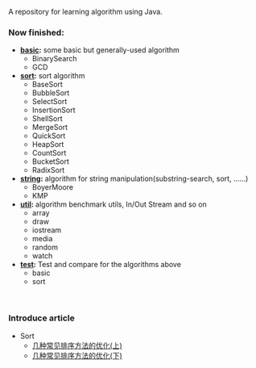 A repository for learning algorithm using Java.

### Now finished:

-   **[basic](https://github.com/JasonkayZK/Java_Algorithm/tree/master/src/main/java/algorithm/basic):** some basic but generally-used algorithm
    -   BinarySearch
    -   GCD
-   **[sort](https://github.com/JasonkayZK/Java_Algorithm/tree/master/src/main/java/algorithm/sort):** sort algorithm
    -   BaseSort
    -   BubbleSort
    -   SelectSort
    -   InsertionSort
    -   ShellSort
    -   MergeSort
    -   QuickSort
    -   HeapSort
    -   CountSort
    -   BucketSort
    -   RadixSort
-   **[string](https://github.com/JasonkayZK/Java_Algorithm/tree/master/src/main/java/algorithm/string):** algorithm for string manipulation(substring-search, sort, ……)
    -   BoyerMoore
    -   KMP
-   **[util](https://github.com/JasonkayZK/Java_Algorithm/tree/master/src/main/java/algorithm/util):** algorithm benchmark utils, In/Out Stream and so on
    -   array
    -   draw
    -   iostream
    -   media
    -   random
    -   watch
-   **[test](https://github.com/JasonkayZK/Java_Algorithm/tree/master/src/test/java/algorithm):** Test and compare for the algorithms above
    -   basic
    -   sort

<br/>

### Introduce article

-   Sort
    -   [几种常见排序方法的优化(上)](https://jasonkayzk.github.io/2020/02/24/几种常见排序方法的优化(上)/)
    -   [几种常见排序方法的优化(下)](https://jasonkayzk.github.io/2020/02/24/几种常见排序方法的优化-下/)

